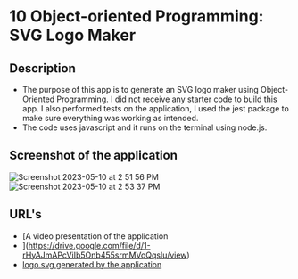 # 10 Object-oriented Programming: SVG Logo Maker

## Description
- The purpose of this app is to generate an SVG logo maker using Object-Oriented Programming. I did not receive any starter code to build this app. I also performed tests on the application, I used the jest package to make sure everything was working as intended.
- The code uses javascript and it runs on the terminal using node.js.
## Screenshot of the application
![Screenshot 2023-05-10 at 2 51 56 PM](https://github.com/JuanMartinez503/OOP-SVG-Maker/assets/116415860/4944e1de-dd0e-43dc-944c-af6b1898d5f8)
![Screenshot 2023-05-10 at 2 53 37 PM](https://github.com/JuanMartinez503/OOP-SVG-Maker/assets/116415860/c9d10057-9c25-4b38-a405-da5fd13840d3)

## URL's
- [A video presentation of the application
- ](https://drive.google.com/file/d/1-rHyAJmAPcViIb5Onb455srmMVoQqsIu/view)
- [logo.svg generated by the application]()
